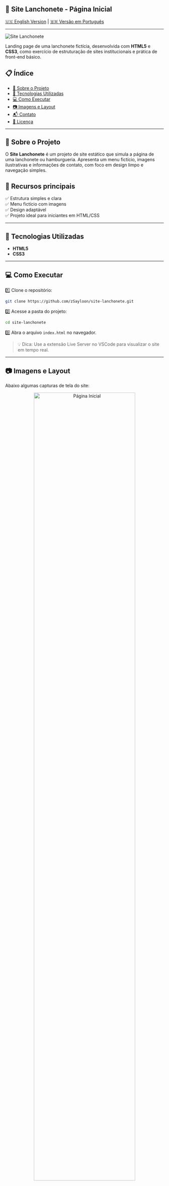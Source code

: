 ## 🍔 Site Lanchonete - Página Inicial

[🇺🇸 English Version](README-EN.md) | [🇧🇷 Versão em Português](#)

---

![Site Lanchonete](images/screenshot_1.png)

Landing page de uma lanchonete fictícia, desenvolvida com **HTML5** e **CSS3**, como exercício de estruturação de sites institucionais e prática de front-end básico.

## 📋 Índice

- [📌 Sobre o Projeto](#-sobre-o-projeto)
- [🚀 Tecnologias Utilizadas](#-tecnologias-utilizadas)
- [💻 Como Executar](#-como-executar)
- [📷 Imagens e Layout](#-imagens-e-layout)
- [📬 Contato](#-contato)
- [📜 Licença](#-licença)

---

## 📌 Sobre o Projeto

O **Site Lanchonete** é um projeto de site estático que simula a página de uma lanchonete ou hamburgueria. Apresenta um menu fictício, imagens ilustrativas e informações de contato, com foco em design limpo e navegação simples.

## 🔹 Recursos principais

✅ Estrutura simples e clara  
✅ Menu fictício com imagens  
✅ Design adaptável  
✅ Projeto ideal para iniciantes em HTML/CSS

---

## 🚀 Tecnologias Utilizadas

- **HTML5**  
- **CSS3**

---

## 💻 Como Executar

1️⃣ Clone o repositório:  
```bash
git clone https://github.com/zSayloon/site-lanchonete.git
```

2️⃣ Acesse a pasta do projeto:  
```bash
cd site-lanchonete
```

3️⃣ Abra o arquivo `index.html` no navegador.

> 💡 Dica: Use a extensão Live Server no VSCode para visualizar o site em tempo real.

---

## 📷 Imagens e Layout

Abaixo algumas capturas de tela do site:

<p align="center">
  <img src="images/screenshot_1.png" alt="Página Inicial" width="80%">
</p>

<p align="center">
  <img src="images/screenshot_2.png" alt="Cardápio" width="80%">
</p>

---

## 📬 Contato

📧 **Email:** eduardo.f5@outlook.com  
🔗 **LinkedIn:** [Eduardo Falabriti](https://www.linkedin.com/in/eduardo-falabriti-b-ferreira-537241310/)

---

## 📜 Licença

Este projeto foi desenvolvido com fins educacionais e não possui licença comercial.

---

🍟 **Desenvolvido como prática de HTML e CSS por Eduardo Falabriti**
